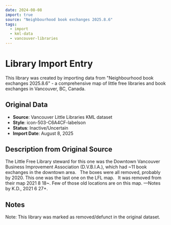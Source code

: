 ```yaml
---
date: 2024-08-08
import: true
source: "Neighbourhood book exchanges 2025.8.6"
tags:
  - import
  - kml-data
  - vancouver-libraries
---
```


# Library Import Entry

This library was created by importing data from "Neighbourhood book exchanges 2025.8.6" - a comprehensive map of little free libraries and book exchanges in Vancouver, BC, Canada.

## Original Data

- **Source**: Vancouver Little Libraries KML dataset
- **Style**: icon-503-C6A4CF-labelson
- **Status**: Inactive/Uncertain
- **Import Date**: August 8, 2025

## Description from Original Source

The Little Free Library steward for this one was the Downtown Vancouver Business Improvement Association (D.V.B.I.A.), which had ~11 book exchanges in the downtown area.  
The boxes were all removed, probably by 2020.
This one was the last one on the LFL map.  
It was removed from their map 2021 8 18~.
Few of those old locations are on this map.
—Notes by K.D., 2021 6 27+.



## Notes

Note: This library was marked as removed/defunct in the original dataset.
